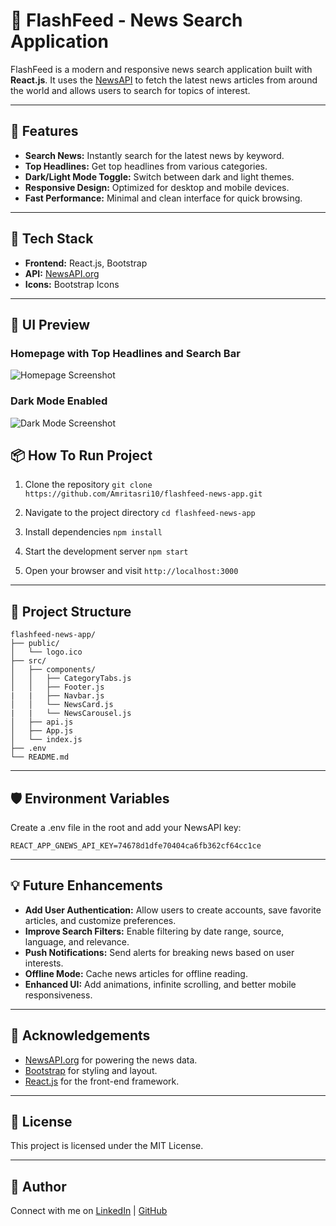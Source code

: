 # 📰 FlashFeed - News Search Application

FlashFeed is a modern and responsive news search application built with **React.js**. It uses the [NewsAPI](https://newsapi.org/) to fetch the latest news articles from around the world and allows users to search for topics of interest.

---

## 🚀 Features

- **Search News:** Instantly search for the latest news by keyword.
- **Top Headlines:** Get top headlines from various categories.
- **Dark/Light Mode Toggle:** Switch between dark and light themes.
- **Responsive Design:** Optimized for desktop and mobile devices.
- **Fast Performance:** Minimal and clean interface for quick browsing.

---

## 🔧 Tech Stack

- **Frontend:** React.js, Bootstrap
- **API:** [NewsAPI.org](https://newsapi.org/)
- **Icons:** Bootstrap Icons

---

## 📸 UI Preview

### Homepage with Top Headlines and Search Bar
![Homepage Screenshot](src/screenshot.png)

### Dark Mode Enabled
![Dark Mode Screenshot](src/screenshot2.png)


## 📦 How To Run Project

1. Clone the repository
    `git clone https://github.com/Amritasri10/flashfeed-news-app.git`

2. Navigate to the project directory
    `cd flashfeed-news-app`

3. Install dependencies
    `npm install`

4. Start the development server
    `npm start`

5. Open your browser and visit 
    `http://localhost:3000`

---

## 📁 Project Structure

```
flashfeed-news-app/
├── public/
│   └── logo.ico
├── src/
│   ├── components/
│   │   ├── CategoryTabs.js
│   │   ├── Footer.js
|   |   ├── Navbar.js
│   │   └── NewsCard.js
|   |   └── NewsCarousel.js
│   ├── api.js
│   ├── App.js
│   └── index.js
├── .env
└── README.md
```

---

## 🛡️ Environment Variables

Create a .env file in the root and add your NewsAPI key:

 `REACT_APP_GNEWS_API_KEY=74678d1dfe70404ca6fb362cf64cc1ce`

---

## 💡 Future Enhancements

- **Add User Authentication:** Allow users to create accounts, save favorite articles, and customize preferences.
- **Improve Search Filters:** Enable filtering by date range, source, language, and relevance.
- **Push Notifications:** Send alerts for breaking news based on user interests.
- **Offline Mode:** Cache news articles for offline reading.
- **Enhanced UI:** Add animations, infinite scrolling, and better mobile responsiveness.

---

## 📄 Acknowledgements

- [NewsAPI.org](https://newsapi.org/) for powering the news data.
- [Bootstrap](https://getbootstrap.com/) for styling and layout.
- [React.js](https://react.dev/) for the front-end framework.

---

## 📌 License

This project is licensed under the MIT License.

---

## 🙌 Author

Connect with me on 
[LinkedIn](https://www.linkedin.com/in/amrita-srivastava10/) | [GitHub](https://github.com/Amritasri10)
